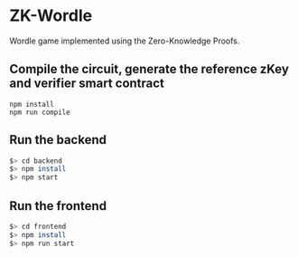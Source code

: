 # ZK-Wordle

Wordle game implemented using the Zero-Knowledge Proofs.

## Compile the circuit, generate the reference zKey and verifier smart contract

```
npm install
npm run compile
```

## Run the backend

```bash
$> cd backend
$> npm install
$> npm start
```

## Run the frontend

```bash
$> cd frontend
$> npm install
$> npm run start
```
